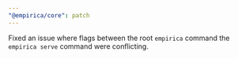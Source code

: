 ```yaml
---
"@empirica/core": patch
---
```


Fixed an issue where flags between the root `empirica` command the `empirica
serve` command were conflicting.
